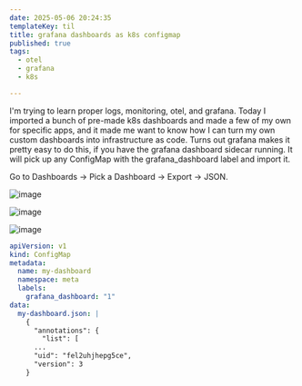 ```yaml
---
date: 2025-05-06 20:24:35
templateKey: til
title: grafana dashboards as k8s configmap
published: true
tags:
  - otel
  - grafana
  - k8s

---
```


I'm trying to learn proper logs, monitoring, otel, and grafana.  Today I
imported a bunch of pre-made k8s dashboards and made a few of my own for
specific apps, and it made me want to know how I can turn my own custom
dashboards into infrastructure as code.  Turns out grafana makes it pretty easy
to do this, if you have the grafana dashboard sidecar running.  It will pick up
any ConfigMap with the grafana_dashboard label and import it.

Go to Dashboards -> Pick a Dashboard -> Export -> JSON.

![image](https://dropper.wayl.one/api/file/530e8515-a72a-4341-82d7-37f6f985e327.webp)

![image](https://dropper.wayl.one/api/file/d792b2db-2dcf-465f-a400-e84f199ec22d.webp)

![image](https://dropper.wayl.one/api/file/684701cc-efec-4e2b-9630-c8aea7ff5b14.webp)

``` yaml
apiVersion: v1
kind: ConfigMap
metadata:
  name: my-dashboard
  namespace: meta
  labels:
    grafana_dashboard: "1"
data:
  my-dashboard.json: |
    {
      "annotations": {
        "list": [
      ...
      "uid": "fel2uhjhepg5ce",
      "version": 3
    }
```
